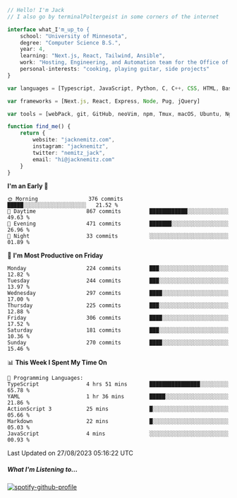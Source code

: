 ```typescript
// Hello! I'm Jack
// I also go by terminalPoltergeist in some corners of the internet

interface what_I'm_up_to {
    school: "University of Minnesota",
    degree: "Computer Science B.S.",
    year: 4,
    learning: "Next.js, React, Tailwind, Ansible",
    work: "Hosting, Engineering, and Automation team for the Office of Information Technology at UMN",
    personal-interests: "cooking, playing guitar, side projects"
}

var languages = [Typescript, JavaScript, Python, C, C++, CSS, HTML, Bash, VimScript]

var frameworks = [Next.js, React, Express, Node, Pug, jQuery]

var tools = [webPack, git, GitHub, neoVim, npm, Tmux, macOS, Ubuntu, Nginx, Ansible, Cloudflare, DigitalOcean]

function find_me() {
    return {
        website: "jacknemitz.com",
        instagram: "jacknemitz",
        twitter: "nemitz_jack",
        email: "hi@jacknemitz.com"
    }
}
```

<!--START_SECTION:waka-->
**I'm an Early 🐤** 

```text
🌞 Morning                376 commits         █████░░░░░░░░░░░░░░░░░░░░   21.52 % 
🌆 Daytime                867 commits         ████████████░░░░░░░░░░░░░   49.63 % 
🌃 Evening                471 commits         ███████░░░░░░░░░░░░░░░░░░   26.96 % 
🌙 Night                  33 commits          ░░░░░░░░░░░░░░░░░░░░░░░░░   01.89 % 
```
📅 **I'm Most Productive on Friday** 

```text
Monday                   224 commits         ███░░░░░░░░░░░░░░░░░░░░░░   12.82 % 
Tuesday                  244 commits         ███░░░░░░░░░░░░░░░░░░░░░░   13.97 % 
Wednesday                297 commits         ████░░░░░░░░░░░░░░░░░░░░░   17.00 % 
Thursday                 225 commits         ███░░░░░░░░░░░░░░░░░░░░░░   12.88 % 
Friday                   306 commits         ████░░░░░░░░░░░░░░░░░░░░░   17.52 % 
Saturday                 181 commits         ███░░░░░░░░░░░░░░░░░░░░░░   10.36 % 
Sunday                   270 commits         ████░░░░░░░░░░░░░░░░░░░░░   15.46 % 
```


📊 **This Week I Spent My Time On** 

```text
💬 Programming Languages: 
TypeScript               4 hrs 51 mins       ████████████████░░░░░░░░░   65.78 % 
YAML                     1 hr 36 mins        █████░░░░░░░░░░░░░░░░░░░░   21.86 % 
ActionScript 3           25 mins             █░░░░░░░░░░░░░░░░░░░░░░░░   05.66 % 
Markdown                 22 mins             █░░░░░░░░░░░░░░░░░░░░░░░░   05.03 % 
JavaScript               4 mins              ░░░░░░░░░░░░░░░░░░░░░░░░░   00.93 % 
```


 Last Updated on 27/08/2023 05:16:22 UTC
<!--END_SECTION:waka-->

##### What I'm Listening to...

[![spotify-github-profile](https://spotify-github-profile.vercel.app/api/view?uid=jack.nemitz&cover_image=true&show_offline=true&bar_color=53b14f&bar_color_cover=false&background_color=121212FF)](https://spotify-github-profile.vercel.app/api/view?uid=jack.nemitz&redirect=true)

